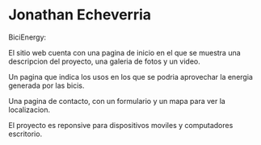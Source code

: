 # Jonathan Echeverria

BiciEnergy: 

El sitio web cuenta con una pagina de inicio en el que se muestra una descripcion del proyecto, una galeria de fotos y un video.

Un pagina que indica los usos en los que se podria aprovechar la energia generada por las bicis.

Una pagina de contacto, con un formulario y un mapa para ver la localizacion.

El proyecto es reponsive para dispositivos moviles y computadores escritorio. 
